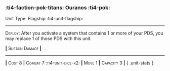 ### :ti4-faction-pok-titans: **Ouranos** :ti4-pok:

Unit Type: Flagship :ti4-unit-flagship:

---

<span style="font-variant:small-caps;">Deploy</span>: After you activate a system that contains 1 or more of your PDS, you may replace 1 of those PDS with this unit.

__|__ <span style="font-variant:small-caps;">Sustain Damage</span> __|__

---

__|__ <span style="font-variant:small-caps;">Cost 8</span> __|__ <span style="font-variant:small-caps;">Combat 7 :ti4-unit-dice-x2:</span> __|__ <span style="font-variant:small-caps;">Move 1</span> __|__ <span style="font-variant:small-caps;">Capacity 3</span> __|__
{ .unit-stats }
